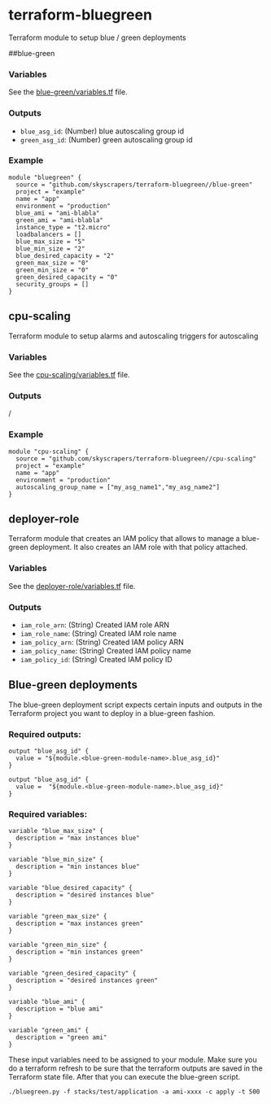# terraform-bluegreen
Terraform module to setup blue / green deployments

##blue-green

### Variables

See the [blue-green/variables.tf](blue-green/variables.tf) file.

### Outputs

* `blue_asg_id`: (Number) blue autoscaling group id
* `green_asg_id`: (Number) green autoscaling group id

### Example

```
module "bluegreen" {
  source = "github.com/skyscrapers/terraform-bluegreen//blue-green"
  project = "example"
  name = "app"
  environment = "production"
  blue_ami = "ami-blabla"
  green_ami = "ami-blabla"
  instance_type = "t2.micro"
  loadbalancers = []
  blue_max_size = "5"
  blue_min_size = "2"
  blue_desired_capacity = "2"
  green_max_size = "0"
  green_min_size = "0"
  green_desired_capacity = "0"
  security_groups = []
}
```

## cpu-scaling
Terraform module to setup alarms and autoscaling triggers for autoscaling

### Variables

See the [cpu-scaling/variables.tf](cpu-scaling/variables.tf) file.

### Outputs
/

### Example

```
module "cpu-scaling" {
  source = "github.com/skyscrapers/terraform-bluegreen//cpu-scaling"
  project = "example"
  name = "app"
  environment = "production"
  autoscaling_group_name = ["my_asg_name1","my_asg_name2"]
}
```

## deployer-role

Terraform module that creates an IAM policy that allows to manage a blue-green deployment. It also creates an IAM role with that policy attached.

### Variables

See the [deployer-role/variables.tf](deployer-role/variables.tf) file.

### Outputs

* `iam_role_arn`: (String) Created IAM role ARN
* `iam_role_name`: (String) Created IAM role name
* `iam_policy_arn`: (String) Created IAM policy ARN
* `iam_policy_name`: (String) Created IAM policy name
* `iam_policy_id`: (String) Created IAM policy ID

## Blue-green deployments
The blue-green deployment script expects certain inputs and outputs in the Terraform project you want to deploy in a blue-green fashion.
### Required outputs:
```
output "blue_asg_id" {
  value = "${module.<blue-green-module-name>.blue_asg_id}"
}

output "blue_asg_id" {
  value =  "${module.<blue-green-module-name>.blue_asg_id}"
}
```
### Required variables:
```
variable "blue_max_size" {
  description = "max instances blue"
}

variable "blue_min_size" {
  description = "min instances blue"
}

variable "blue_desired_capacity" {
  description = "desired instances blue"
}

variable "green_max_size" {
  description = "max instances green"
}

variable "green_min_size" {
  description = "min instances green"
}

variable "green_desired_capacity" {
  description = "desired instances green"
}

variable "blue_ami" {
  description = "blue ami"
}

variable "green_ami" {
  description = "green ami"
}
```

These input variables need to be assigned to your module. Make sure you do a terraform refresh to be sure that the terraform outputs are saved in the Terraform state file. After that you can execute the blue-green script.
```
./bluegreen.py -f stacks/test/application -a ami-xxxx -c apply -t 500
```
